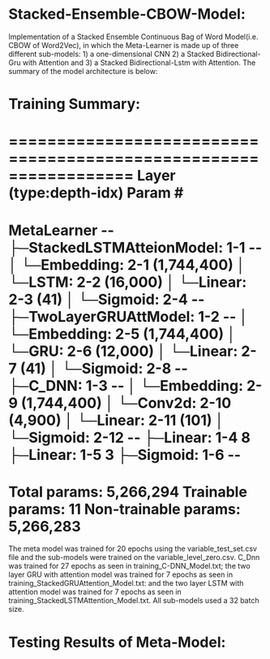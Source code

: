 # Stacked-Ensemble-CBOW-Model:
Implementation of a Stacked Ensemble Continuous Bag of Word Model(i.e. CBOW of Word2Vec), in which the Meta-Learner is made up of three different sub-models: 1) a one-dimensional CNN  2) a Stacked Bidirectional-Gru with Attention and 3) a Stacked Bidirectional-Lstm with Attention. The summary of the model architecture is below: 

# Training Summary:
=================================================================
Layer (type:depth-idx)                   Param #
=================================================================
MetaLearner                              --
├─StackedLSTMAtteionModel: 1-1           --
│    └─Embedding: 2-1                    (1,744,400)
│    └─LSTM: 2-2                         (16,000)
│    └─Linear: 2-3                       (41)
│    └─Sigmoid: 2-4                      --
├─TwoLayerGRUAttModel: 1-2               --
│    └─Embedding: 2-5                    (1,744,400)
│    └─GRU: 2-6                          (12,000)
│    └─Linear: 2-7                       (41)
│    └─Sigmoid: 2-8                      --
├─C_DNN: 1-3                             --
│    └─Embedding: 2-9                    (1,744,400)
│    └─Conv2d: 2-10                      (4,900)
│    └─Linear: 2-11                      (101)
│    └─Sigmoid: 2-12                     --
├─Linear: 1-4                            8
├─Linear: 1-5                            3
├─Sigmoid: 1-6                           --
=================================================================
Total params: 5,266,294
Trainable params: 11
Non-trainable params: 5,266,283
=================================================================

The meta model was trained for 20 epochs using the variable_test_set.csv file and the sub-models were trained on the variable_level_zero.csv. C_Dnn was trained for 27 epochs as seen in training_C-DNN_Model.txt; the two layer GRU with attention model was trained for 7 epochs as seen in training_StackedGRUAttention_Model.txt: and the two layer LSTM with attention model was trained for 7 epochs as seen in training_StackedLSTMAttention_Model.txt. All sub-models used a 32 batch size.

# Testing Results of Meta-Model:



